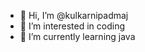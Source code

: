 - 👋 Hi, I’m @kulkarnipadmaj
- 👀 I’m interested in coding
- 🌱 I’m currently learning java


<!---
kulkarnipadmaj/kulkarnipadmaj is a ✨ special ✨ repository because its `README.md` (this file) appears on your GitHub profile.
You can click the Preview link to take a look at your changes.
--->
